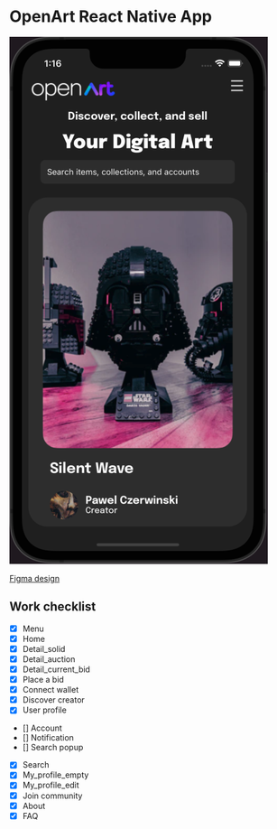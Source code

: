 # OpenArt React Native App

<img src="src/markdown-image/demo-image.png"/>

[Figma design](https://www.figma.com/file/Me5R3z1mgN5fufjPXQihjr/Open-Art---Free-NFTs-UI-Kit-(Community)?node-id=201%3A614)

## Work checklist

- [x] Menu   
- [x] Home   
- [x] Detail_solid   
- [x] Detail_auction   
- [x] Detail_current_bid   
- [x] Place a bid   
- [x] Connect wallet
- [x] Discover creator   
- [x] User profile   
- [] Account   
- [] Notification   
- [] Search popup   
- [x] Search   
- [x] My_profile_empty   
- [x] My_profile_edit   
- [x] Join community   
- [x] About   
- [x] FAQ   